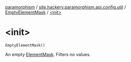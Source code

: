 [paramorphism](../../index.md) / [site.hackery.paramorphism.api.config.util](../index.md) / [EmptyElementMask](index.md) / [&lt;init&gt;](./-init-.md)

# &lt;init&gt;

`EmptyElementMask()`

An empty [ElementMask](../../site.hackery.paramorphism.api.config/-element-mask/index.md). Filters no values.

